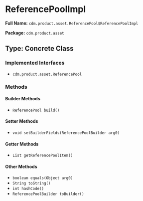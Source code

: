 # ReferencePoolImpl

**Full Name:** `cdm.product.asset.ReferencePool$ReferencePoolImpl`

**Package:** `cdm.product.asset`

## Type: Concrete Class

### Implemented Interfaces

- `cdm.product.asset.ReferencePool`

### Methods

#### Builder Methods

- `ReferencePool build()`

#### Setter Methods

- `void setBuilderFields(ReferencePoolBuilder arg0)`

#### Getter Methods

- `List getReferencePoolItem()`

#### Other Methods

- `boolean equals(Object arg0)`
- `String toString()`
- `int hashCode()`
- `ReferencePoolBuilder toBuilder()`

